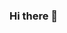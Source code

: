 ### Hi there 👋

<!--
**Charles1A/Charles1A** is a ✨ _special_ ✨ repository because its `README.md` (this file) appears on your GitHub profile.

Here are some ideas to get you started:

- 🔭 I’m currently working on data projects.
- 🌱 I’m currently learning advanced data analysis methods.
- 👯 I’m looking to collaborate on data projects.


